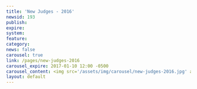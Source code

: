 ```yaml
---
title: 'New Judges - 2016'
newsid: 193
publish: 
expire: 
system: 
feature: 
category: 
news: false
carousel: true
link: /pages/new-judges-2016
carousel_expire: 2017-01-10 12:00 -0500
carousel_content: <img src='/assets/img/carousel/new-judges-2016.jpg' alt='new judges in 2016' />
layout: default
---
```

